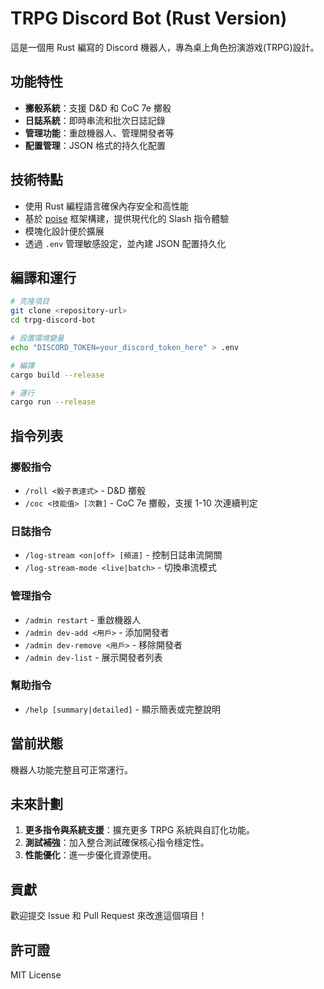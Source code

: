 # TRPG Discord Bot (Rust Version)

這是一個用 Rust 編寫的 Discord 機器人，專為桌上角色扮演游戏(TRPG)設計。

## 功能特性

- **擲骰系統**：支援 D&D 和 CoC 7e 擲骰
- **日誌系統**：即時串流和批次日誌記錄
- **管理功能**：重啟機器人、管理開發者等
- **配置管理**：JSON 格式的持久化配置

## 技術特點

- 使用 Rust 編程語言確保內存安全和高性能
- 基於 [poise](https://github.com/serenity-rs/poise) 框架構建，提供現代化的 Slash 指令體驗
- 模塊化設計便於擴展
- 透過 `.env` 管理敏感設定，並內建 JSON 配置持久化

## 編譯和運行

```bash
# 克隆項目
git clone <repository-url>
cd trpg-discord-bot

# 設置環境變量
echo "DISCORD_TOKEN=your_discord_token_here" > .env

# 編譯
cargo build --release

# 運行
cargo run --release
```

## 指令列表

### 擲骰指令
- `/roll <骰子表達式>` - D&D 擲骰
- `/coc <技能值> [次數]` - CoC 7e 擲骰，支援 1-10 次連續判定

### 日誌指令
- `/log-stream <on|off> [頻道]` - 控制日誌串流開關
- `/log-stream-mode <live|batch>` - 切換串流模式

### 管理指令
- `/admin restart` - 重啟機器人
- `/admin dev-add <用戶>` - 添加開發者
- `/admin dev-remove <用戶>` - 移除開發者
- `/admin dev-list` - 展示開發者列表

### 幫助指令
- `/help [summary|detailed]` - 顯示簡表或完整說明

## 當前狀態

機器人功能完整且可正常運行。

## 未來計劃

1. **更多指令與系統支援**：擴充更多 TRPG 系統與自訂化功能。
2. **測試補強**：加入整合測試確保核心指令穩定性。
3. **性能優化**：進一步優化資源使用。

## 貢獻

歡迎提交 Issue 和 Pull Request 來改進這個項目！

## 許可證

MIT License
